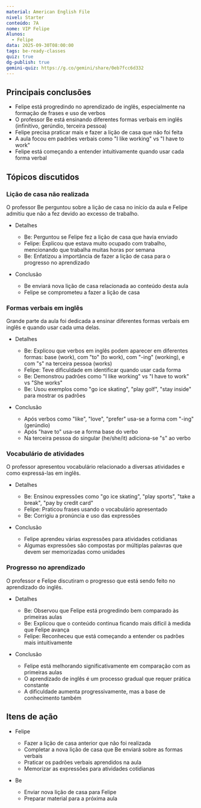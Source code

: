 ```yaml
---
material: American English File
nivel: Starter
conteúdo: 7A
nome: VIP Felipe
Alunos:
  - Felipe
data: 2025-09-30T08:00:00
tags: be-ready-classes
quiz: true
dg-publish: true
gemini-quiz: https://g.co/gemini/share/0eb7fcc6d332
---
```

## Principais conclusões

- Felipe está progredindo no aprendizado de inglês, especialmente na formação de frases e uso de verbos
- O professor Be está ensinando diferentes formas verbais em inglês (infinitivo, gerúndio, terceira pessoa)
- Felipe precisa praticar mais e fazer a lição de casa que não foi feita
- A aula focou em padrões verbais como "I like working" vs "I have to work"
- Felipe está começando a entender intuitivamente quando usar cada forma verbal

## Tópicos discutidos

### Lição de casa não realizada

O professor Be perguntou sobre a lição de casa no início da aula e Felipe admitiu que não a fez devido ao excesso de trabalho.

- Detalhes
    
    - Be: Perguntou se Felipe fez a lição de casa que havia enviado
    - Felipe: Explicou que estava muito ocupado com trabalho, mencionando que trabalha muitas horas por semana
    - Be: Enfatizou a importância de fazer a lição de casa para o progresso no aprendizado
- Conclusão
    
    - Be enviará nova lição de casa relacionada ao conteúdo desta aula
    - Felipe se comprometeu a fazer a lição de casa

### Formas verbais em inglês

Grande parte da aula foi dedicada a ensinar diferentes formas verbais em inglês e quando usar cada uma delas.

- Detalhes
    
    - Be: Explicou que verbos em inglês podem aparecer em diferentes formas: base (work), com "to" (to work), com "-ing" (working), e com "s" na terceira pessoa (works)
    - Felipe: Teve dificuldade em identificar quando usar cada forma
    - Be: Demonstrou padrões como "I like working" vs "I have to work" vs "She works"
    - Be: Usou exemplos como "go ice skating", "play golf", "stay inside" para mostrar os padrões
- Conclusão
    
    - Após verbos como "like", "love", "prefer" usa-se a forma com "-ing" (gerúndio)
    - Após "have to" usa-se a forma base do verbo
    - Na terceira pessoa do singular (he/she/it) adiciona-se "s" ao verbo

### Vocabulário de atividades

O professor apresentou vocabulário relacionado a diversas atividades e como expressá-las em inglês.

- Detalhes
    
    - Be: Ensinou expressões como "go ice skating", "play sports", "take a break", "pay by credit card"
    - Felipe: Praticou frases usando o vocabulário apresentado
    - Be: Corrigiu a pronúncia e uso das expressões
- Conclusão
    
    - Felipe aprendeu várias expressões para atividades cotidianas
    - Algumas expressões são compostas por múltiplas palavras que devem ser memorizadas como unidades

### Progresso no aprendizado

O professor e Felipe discutiram o progresso que está sendo feito no aprendizado do inglês.

- Detalhes
    
    - Be: Observou que Felipe está progredindo bem comparado às primeiras aulas
    - Be: Explicou que o conteúdo continua ficando mais difícil à medida que Felipe avança
    - Felipe: Reconheceu que está começando a entender os padrões mais intuitivamente
- Conclusão
    
    - Felipe está melhorando significativamente em comparação com as primeiras aulas
    - O aprendizado de inglês é um processo gradual que requer prática constante
    - A dificuldade aumenta progressivamente, mas a base de conhecimento também

## Itens de ação

- Felipe
    
    - Fazer a lição de casa anterior que não foi realizada
    - Completar a nova lição de casa que Be enviará sobre as formas verbais
    - Praticar os padrões verbais aprendidos na aula
    - Memorizar as expressões para atividades cotidianas
- Be
    
    - Enviar nova lição de casa para Felipe
    - Preparar material para a próxima aula